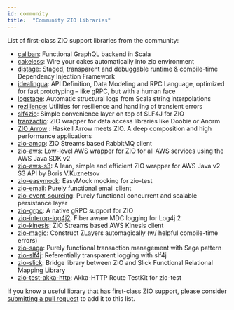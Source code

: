 ```yaml
---
id: community 
title:  "Community ZIO Libraries"
---
```


List of first-class ZIO support libraries from the community:

- [caliban](https://github.com/ghostdogpr/caliban): Functional GraphQL backend in Scala
- [cakeless](https://github.com/itkpi/cakeless): Wire your cakes automatically into zio environment
- [distage](https://github.com/7mind/izumi): Staged, transparent and debuggable runtime & compile-time Dependency Injection Framework
- [idealingua](https://izumi.7mind.io/idealingua/): API Definition, Data Modeling and RPC Language, optimized for fast prototyping – like gRPC, but with a human face
- [logstage](https://izumi.7mind.io/logstage/): Automatic structural logs from Scala string interpolations
- [rezilience](https://github.com/svroonland/rezilience): Utilities for resilience and handling of transient errors
- [slf4zio](https://github.com/mlangc/slf4zio): Simple convenience layer on top of SLF4J for ZIO
- [tranzactio](https://github.com/gaelrenoux/tranzactio): ZIO wrapper for data access libraries like Doobie or Anorm
- [ZIO Arrow](https://github.com/Neurodyne/zio-arrow) : Haskell Arrow meets ZIO. A deep composition and high performance applications
- [zio-amqp](https://github.com/svroonland/zio-amqp): ZIO Streams based RabbitMQ client
- [zio-aws](https://github.com/vigoo/zio-aws): Low-level AWS wrapper for ZIO for all AWS services using the AWS Java SDK v2
- [zio-aws-s3](https://github.com/Neurodyne/zio-aws-s3): A lean, simple and efficient ZIO wrapper for AWS Java v2 S3 API by Boris V.Kuznetsov
- [zio-easymock](https://github.com/egast/zio-easymock): EasyMock mocking for zio-test
- [zio-email](https://github.com/funcit/zio-email): Purely functional email client
- [zio-event-sourcing](https://github.com/holinov/zio-event-sourcing): Purely functional concurrent and scalable persistance layer
- [zio-grpc](https://github.com/scalapb/zio-grpc): A native gRPC support for ZIO
- [zio-interop-log4j2](https://github.com/mlangc/zio-interop-log4j2): Fiber aware MDC logging for Log4j 2
- [zio-kinesis](https://github.com/svroonland/zio-kinesis): ZIO Streams based AWS Kinesis client
- [zio-magic](https://github.com/kitlangton/zio-magic/): Construct ZLayers automagically (w/ helpful compile-time errors) 
- [zio-saga](https://github.com/VladKopanev/zio-saga): Purely functional transaction management with Saga pattern
- [zio-slf4j](https://github.com/NeQuissimus/zio-slf4j): Referentially transparent logging with slf4j
- [zio-slick](https://github.com/rleibman/zio-slick): Bridge library between ZIO and Slick Functional Relational Mapping Library
- [zio-test-akka-http](https://github.com/senia-psm/zio-test-akka-http): Akka-HTTP Route TestKit for zio-test

If you know a useful library that has first-class ZIO support, please consider [submitting a pull request](https://github.com/zio/zio/pulls) to add it to this list.
